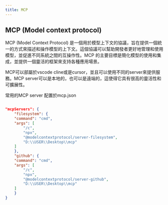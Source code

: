 ```yaml
---
title: MCP
---
```



## MCP (Model context protocol)


MCP (Model Context Protocol) 是一個用於模型上下文的協議，旨在提供一個統一的方式來描述和操作模型的上下文。這個協議可以幫助開發者更好地管理和使用模型，並促進不同系統之間的互操作性。MCP 的主要目標是簡化模型的使用和集成，並提供一個靈活的框架來支持各種應用場景。

MCP可以部屬於vscode cline或是cursor，並且可以使用不同的server來提供服務。MCP server可以是本地的，也可以是遠端的，這使得它具有很高的靈活性和可擴展性。


常用的MCP server 配置於mcp.json

```json

"mcpServers": {
    "filesystem": {
    "command": "cmd",
    "args": [
        "/c",
        "npx",
        "@modelcontextprotocol/server-filesystem",
        "D:\\USER\\Desktop\\mcp"
    ]
    },
    "github": {
    "command": "cmd",
    "args": [
        "/c",
        "npx",
        "@modelcontextprotocol/server-github",
        "D:\\USER\\Desktop\\mcp"
    ]
    }
}



```